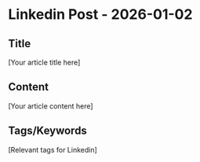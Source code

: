 # Linkedin Post - 2026-01-02

## Title
[Your article title here]

## Content
[Your article content here]

## Tags/Keywords
[Relevant tags for Linkedin]
